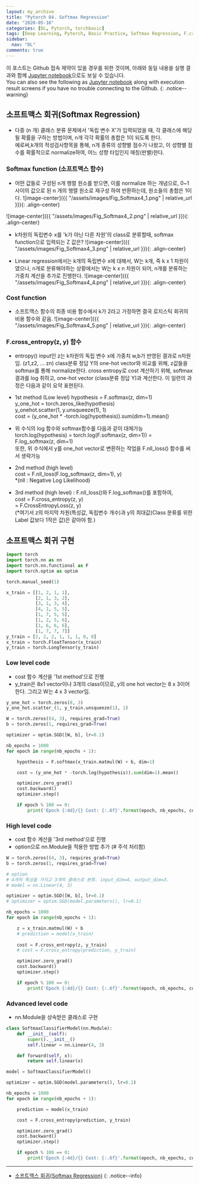 ```yaml
---
layout: my_archive
title: "Pytorch 04. Softmax Regression"
date: "2020-05-16"
categories: [DL, Pytorch, torchbasic]
tags: [Deep Learning, Pytorch, Basic Practice, Softmax Regression, F.cross_entropy]
sidebar:
  nav: "DL"
comments: true
---
```


이 포스트는 Github 접속 제약이 있을 경우를 위한 것이며, 아래와 동일 내용을 실행 결과와 함께 [Jupyter notebook](https://github.com/bestofbad/Pytorch-Study/blob/master/4.%20Softmax%20Regression.ipynb)으로도 보실 수 있습니다.  
You can also see the following as [Jupyter notebook](https://github.com/bestofbad/Pytorch-Study/blob/master/4.%20Softmax%20Regression.ipynb) along with execution result screens if you have no trouble connecting to the Github.
{: .notice--warning}

## 소프트맥스 회귀(Softmax Regression)

- 다중 (n 개) 클래스 분류 문제에서 '독립 변수 X'가 입력되었을 때, 각 클래스에 해당될 확률을 구하는 방법이며, n개 각각 확률의 총합은 1이 되도록 한다.  
예로써,k개의 적성검사항목을 통해, n개 종류의 성향별 점수가 나왔고, 이 성향별 점수를 확률적으로 normalize하여, 어느 성향 타입인지 매칭(판별)한다.

### Softmax function (소프트맥스 함수)
- 어떤 값들로 구성된 n개 행렬 원소를 받으면, 이를 normalize 하는 개념으로, 0~1 사이의 값으로 된 n 개의 행렬 원소로 재구성 하여 반환하는데, 원소들의 총합은 1이다.
![image-center]({{ "/assets/images/Fig_Softmax4_1.png" | relative_url }}){: .align-center}

![image-center]({{ "/assets/images/Fig_Softmax4_2.png" | relative_url }}){: .align-center}

- k차원의 독립변수 x를 'k가 아닌 다른 차원'의 class로 분류할때, softmax function으로 입력되는 Z 값은?
![image-center]({{ "/assets/images/Fig_Softmax4_3.png" | relative_url }}){: .align-center}

- Linear regression에서는 k개의 독립변수 x에 대해서, W는 k개, 즉 k x 1 차원이였으나, n개로 분류해야하는 상황에서는 W는 k x n 차원이 되어, n개를 분류하는 가중치 계산을 추가로 진행한다.
![image-center]({{ "/assets/images/Fig_Softmax4_4.png" | relative_url }}){: .align-center}

### Cost function
- 소프트맥스 함수의 최종 비용 함수에서 k가 2라고 가정하면 결국 로지스틱 회귀의 비용 함수와 같음.
![image-center]({{ "/assets/images/Fig_Softmax4_5.png" | relative_url }}){: .align-center}

### F.cross_entropy(z, y) 함수

- entropy() input인 z는 k차원의 독립 변수 x에 가중치 w,b가 반영된 결과로 n차원임. (z1,z2, ... zn) class분류 정답 Y의 one-hot vector와 비교를 위해, z값들을 softmax를 통해 normalize한다. cross entropy로 cost 계산하기 위해, softmax 결과를 log 취하고, one-hot vector (class분류 정답 Y)과 계산한다. 이 일련의 과정은 다음과 같이 요약 표현된다.

- 1st method (Low level)
  hypothesis = F.softmax(z, dim=1)  
  y_one_hot = torch.zeros_like(hypothesis)  
  y_onehot.scatter(1, y.unsqueeze(1), 1)  
  cost = (y_one_hot * -torch.log(hypothesis)).sum(dim=1).mean()  

- 위 수식의 log 함수와 softmax함수를 다음과 같이 대체가능  
  torch.log(hypothesis) = torch.log(F.softmax(z, dim=1)) = F.log_softmax(z, dim=1)  
  또한, 위 수식에서 y를 one_hot vector로 변환하는 작업을 F.nll_loss() 함수를 써서 생략가능

- 2nd method (high level)  
  cost = F.nll_loss(F.log_softmax(z, dim=1), y)  
  *(nll : Negative Log Likelihood)

- 3rd method (high level) : F.nll_loss()와 F.log_softmax()를 포함하여,  
  cost = F.cross_entropy(z, y)  
       = F.CrossEntropyLoss(z, y)  
  (*여기서 z의 마지막 차원(특성값, 독립변수 개수)과 y의 최대값(Class 분류를 위한 Label 값보다 1작은 값)은 같아야 함.)

## 소프트맥스 회귀 구현

```python
import torch
import torch.nn as nn
import torch.nn.functional as F
import torch.optim as optim

torch.manual_seed(1)
```
```python
x_train = [[1, 2, 1, 1],
           [2, 1, 3, 2],
           [3, 1, 3, 4],
           [4, 1, 5, 5],
           [1, 7, 5, 5],
           [1, 2, 5, 6],
           [1, 6, 6, 6],
           [1, 7, 7, 7]]
y_train = [2, 2, 2, 1, 1, 1, 0, 0]
x_train = torch.FloatTensor(x_train)
y_train = torch.LongTensor(y_train)
```

### Low level code
- cost 함수 계산을 '1st method'으로 진행
- y_train은 8x1 vector이나 3개의 class이므로, y의 one hot vector는 8 x 3이어한다. 그리고 W는 4 x 3 vector임.

```python
y_one_hot = torch.zeros(8, 3)
y_one_hot.scatter_(1, y_train.unsqueeze(1), 1)

W = torch.zeros((4, 3), requires_grad=True)
b = torch.zeros(1, requires_grad=True)

optimizer = optim.SGD([W, b], lr=0.1)
```

```python
nb_epochs = 1000
for epoch in range(nb_epochs + 1):

    hypothesis = F.softmax(x_train.matmul(W) + b, dim=1) 

    cost = (y_one_hot * -torch.log(hypothesis)).sum(dim=1).mean()

    optimizer.zero_grad()
    cost.backward()
    optimizer.step()

    if epoch % 100 == 0:
        print('Epoch {:4d}/{} Cost: {:.6f}'.format(epoch, nb_epochs, cost.item()))
```

### High level code
- cost 함수 계산을 '3rd method'으로 진행
- option으로 nn.Module을 적용한 방법 추가 (# 주석 처리함)

```python
W = torch.zeros((4, 3), requires_grad=True)
b = torch.zeros(1, requires_grad=True)

# option
# 4개의 특성을 가지고 3개의 클래스로 분류. input_dim=4, output_dim=3.
# model = nn.Linear(4, 3)

optimizer = optim.SGD([W, b], lr=0.1)
# optimizer = optim.SGD(model.parameters(), lr=0.1)

nb_epochs = 1000
for epoch in range(nb_epochs + 1):

    z = x_train.matmul(W) + b
    # prediction = model(x_train)
    
    cost = F.cross_entropy(z, y_train)
    # cost = F.cross_entropy(prediction, y_train)

    optimizer.zero_grad()
    cost.backward()
    optimizer.step()

    if epoch % 100 == 0:
        print('Epoch {:4d}/{} Cost: {:.6f}'.format(epoch, nb_epochs, cost.item()))
```

### Advanced level code
- nn.Module을 상속받은 클래스로 구현

```python
class SoftmaxClassifierModel(nn.Module):
    def __init__(self):
        super().__init__()
        self.linear = nn.Linear(4, 3)

    def forward(self, x):
        return self.linear(x)
```

```python
model = SoftmaxClassifierModel()

optimizer = optim.SGD(model.parameters(), lr=0.1)

nb_epochs = 1000
for epoch in range(nb_epochs + 1):

    prediction = model(x_train)

    cost = F.cross_entropy(prediction, y_train)

    optimizer.zero_grad()
    cost.backward()
    optimizer.step()

    if epoch % 100 == 0:
        print('Epoch {:4d}/{} Cost: {:.6f}'.format(epoch, nb_epochs, cost.item()))
```

---
- [소프트맥스 회귀(Softmax Regression)](https://wikidocs.net/59425)
{: .notice--info}